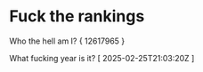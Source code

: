 # Fuck the rankings

Who the hell am I?
{ 12617965 }

What fucking year is it?
[ 2025-02-25T21:03:20Z ]
